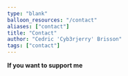 ```yaml
---
type: "blank"
balloon_resources: "/contact"
aliases: ["contact"]
title: "Contact"
author: "Cedric 'Cyb3rjerry' Brisson"
tags: ["contact"]
---
```


**If you want to support me** <script type="text/javascript" src="https://cdnjs.buymeacoffee.com/1.0.0/button.prod.min.js" data-name="bmc-button" data-slug="cyb3rjerry" data-color="#FFDD00" data-emoji="" data-font="Poppins" data-text="Buy me a coffee" data-outline-color="#000000" data-font-color="#000000" data-coffee-color="#ffffff" ></script>
